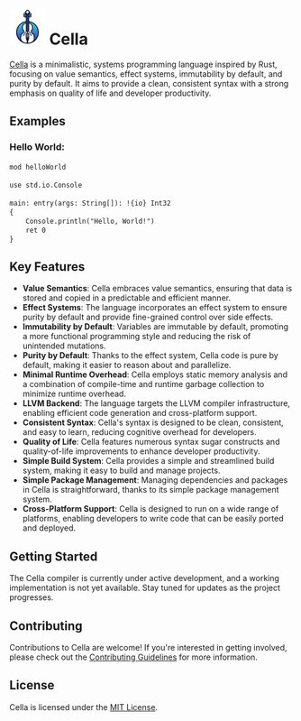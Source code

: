 # <img src="cella.png" alt="Cella icon" width="64px"/> Cella

[Cella](https://anixias.github.io/Cella-Site/index.html) is a minimalistic, systems programming language inspired by Rust, focusing on value semantics, effect systems, immutability by default, and purity by default. It aims to provide a clean, consistent syntax with a strong emphasis on quality of life and developer productivity.

## Examples

### Hello World:

```cella
mod helloWorld

use std.io.Console

main: entry(args: String[]): !{io} Int32
{
	Console.println("Hello, World!")
	ret 0
}
```

## Key Features

- **Value Semantics**: Cella embraces value semantics, ensuring that data is stored and copied in a predictable and efficient manner.
- **Effect Systems**: The language incorporates an effect system to ensure purity by default and provide fine-grained control over side effects.
- **Immutability by Default**: Variables are immutable by default, promoting a more functional programming style and reducing the risk of unintended mutations.
- **Purity by Default**: Thanks to the effect system, Cella code is pure by default, making it easier to reason about and parallelize.
- **Minimal Runtime Overhead**: Cella employs static memory analysis and a combination of compile-time and runtime garbage collection to minimize runtime overhead.
- **LLVM Backend**: The language targets the LLVM compiler infrastructure, enabling efficient code generation and cross-platform support.
- **Consistent Syntax**: Cella's syntax is designed to be clean, consistent, and easy to learn, reducing cognitive overhead for developers.
- **Quality of Life**: Cella features numerous syntax sugar constructs and quality-of-life improvements to enhance developer productivity.
- **Simple Build System**: Cella provides a simple and streamlined build system, making it easy to build and manage projects.
- **Simple Package Management**: Managing dependencies and packages in Cella is straightforward, thanks to its simple package management system.
- **Cross-Platform Support**: Cella is designed to run on a wide range of platforms, enabling developers to write code that can be easily ported and deployed.

## Getting Started

The Cella compiler is currently under active development, and a working implementation is not yet available. Stay tuned for updates as the project progresses.

## Contributing

Contributions to Cella are welcome! If you're interested in getting involved, please check out the [Contributing Guidelines](CONTRIBUTING.md) for more information.

## License

Cella is licensed under the [MIT License](LICENSE).
